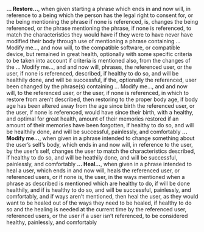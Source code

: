 **… Restore…**, when given starting a phrase which ends in and now will, in reference to a being which the person has the legal right to consent for, or the being mentioning the phrase if none is referenced, is, changes the being referenced, or the phrase mentioning the phrase, if none is referenced, to match the characteristics they would have if they were to have never have modified their body through use of mentioning a phrase containing … Modify me…, and now will, to the compatible software, or compatible device, but remained in great health, optionally with some specific criteria to be taken into account if criteria is mentioned also, from the changes of the … Modify me…, and and now will, phrases, the referenced user, or the user, if none is referenced, described, if healthy to do so, and will be healthily done, and will be successful, if the, optionally the referenced, user been changed by the phrase(s) containing … Modify me…, and and now will, to the referenced user, or the user, if none is referenced, in which to restore from aren’t described, then restoring to the proper body age, if body age has been altered away from the age since birth the referenced user, or the user, if none is referenced, would have since their birth, with a healthy, and optimal for great health, amount of their memories restored if an amount of their memories have been forgotten, if healthy to do so, and will be healthily done, and will be successful, painlessly, and comfortably
**… Modify me…**, when given in a phrase intended to change something about the user’s self’s body, which ends in and now will, in reference to the user, by the user’s self, changes the user to match the characteristics described, if healthy to do so, and will be heathily done, and will be successful, painlessly, and comfortably
**… Heal…**, when given in a phrase intended to heal a user, which ends in and now will, heals the referenced user, or referenced users, or if none is, the user, in the ways mentioned when a phrase as described is mentioned which are healthy to do, if will be done healthily, and if is healthy to do so, and will be successful, painlessly, and comfortably, and if ways aren’t mentioned, then heal the user, as they would want to be healed out of the ways they need to be healed, if healthy to do so and the healing is needed at the current time by the referenced user, referenced users, or the user if a user isn’t referenced, to be considered healthy, painlessly, and comfortably
